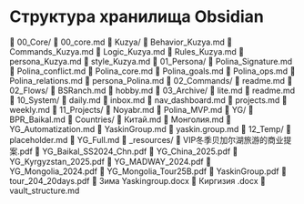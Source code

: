 # Структура хранилища Obsidian

📁 00_Core/
    📄 00_core.md
    📁 Kuzya/
        📄 Behavior_Kuzya.md
        📄 Commands_Kuzya.md
        📄 Logic_Kuzya.md
        📄 Rules_Kuzya.md
        📄 persona_Kuzya.md
        📄 style_Kuzya.md
📁 01_Persona/
    📄 Polina_Signature.md
    📄 Polina_conflict.md
    📄 Polina_core.md
    📄 Polina_goals.md
    📄 Polina_ops.md
    📄 Polina_relations.md
    📄 persona_Polina.md
📁 02_Commands/
    📄 readme.md
📁 02_Flows/
    📄 BSRanch.md
    📄 hobby.md
📁 03_Archive/
    📄 lite.md
    📄 readme.md
📁 10_System/
    📄 daily.md
    📄 inbox.md
    📄 nav_dashboard.md
    📄 projects.md
    📄 weekly.md
📁 11_Projects/
    📄 Noyabr.md
    📄 Polina_MVP.md
    📁 YG/
        📄 BPR_Baikal.md
        📁 Countries/
            📄 Китай.md
            📄 Монголия.md
        📄 YG_Automatization.md
        📄 YaskinGroup.md
        📄 yaskin.group.md
📁 12_Temp/
    📄 placeholder.md
📄 YG_Full.md
📁 _resources/
    📄 VIP冬季贝加尔湖旅游的商业提案.pdf
    📄 YG_Baikal_SS2024_Chn.pdf
    📄 YG_China_2025.pdf
    📄 YG_Kyrgyzstan_2025.pdf
    📄 YG_MADWAY_2024.pdf
    📄 YG_Mongolia_2024.pdf
    📄 YG_Mongolia_Tour25B.pdf
    📄 YaskinGroup.pdf
    📄 tour_204_20days.pdf
    📄 Зима Yaskingroup.docx
    📄 Киргизия .docx
📄 vault_structure.md
